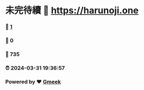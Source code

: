 # 未完待續 :link: https://harunoji.one 
### :page_facing_up: [1](https://harunoji.one/tag.html) 
### :speech_balloon: 0 
### :hibiscus: 735 
### :alarm_clock: 2024-03-31 19:36:57 
### Powered by :heart: [Gmeek](https://github.com/Meekdai/Gmeek)
